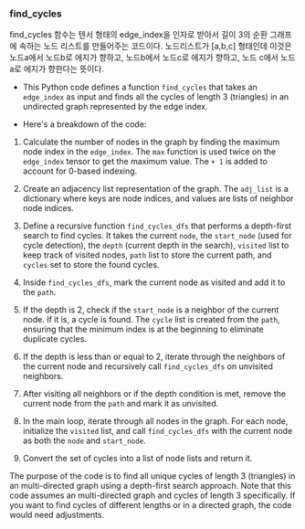 ### find_cycles

find_cycles 함수는 텐서 형태의 edge_index을 인자로 받아서 길이 3의 순환 그래프에 속하는 노드 리스트를 만들어주는 코드이다.
노드리스트가 [a,b,c] 형태인데 이것은 노드a에서 노드b로 에지가 향하고, 노드b에서 노드c로 에지가 향하고, 노드 c에서 노드 a로 에지가 향한다는 뜻이다.


- This Python code defines a function `find_cycles` that takes an `edge_index` as input and finds all the cycles of length 3 (triangles) in an undirected graph represented by the edge index.

- Here's a breakdown of the code:

1. Calculate the number of nodes in the graph by finding the maximum node index in the `edge_index`. The `max` function is used twice on the `edge_index` tensor to get the maximum value. The `+ 1` is added to account for 0-based indexing.

2. Create an adjacency list representation of the graph. The `adj_list` is a dictionary where keys are node indices, and values are lists of neighbor node indices.

3. Define a recursive function `find_cycles_dfs` that performs a depth-first search to find cycles. It takes the current `node`, the `start_node` (used for cycle detection), the `depth` (current depth in the search), `visited` list to keep track of visited nodes, `path` list to store the current path, and `cycles` set to store the found cycles.

4. Inside `find_cycles_dfs`, mark the current node as visited and add it to the `path`.

5. If the depth is 2, check if the `start_node` is a neighbor of the current node. If it is, a cycle is found. The `cycle` list is created from the `path`, ensuring that the minimum index is at the beginning to eliminate duplicate cycles.

6. If the depth is less than or equal to 2, iterate through the neighbors of the current node and recursively call `find_cycles_dfs` on unvisited neighbors.

7. After visiting all neighbors or if the depth condition is met, remove the current node from the `path` and mark it as unvisited.

8. In the main loop, iterate through all nodes in the graph. For each node, initialize the `visited` list, and call `find_cycles_dfs` with the current node as both the `node` and `start_node`.

9. Convert the set of cycles into a list of node lists and return it.

The purpose of the code is to find all unique cycles of length 3 (triangles) in an multi-directed graph using a depth-first search approach. Note that this code assumes an multi-directed graph and cycles of length 3 specifically. If you want to find cycles of different lengths or in a directed graph, the code would need adjustments.
